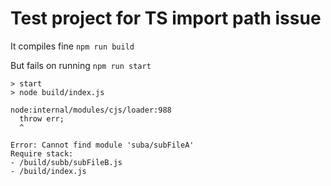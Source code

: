 # Test project for TS import path issue

It compiles fine
`npm run build`

But fails on running
`npm run start`

```
> start
> node build/index.js

node:internal/modules/cjs/loader:988
  throw err;
  ^

Error: Cannot find module 'suba/subFileA'
Require stack:
- /build/subb/subFileB.js
- /build/index.js
```
